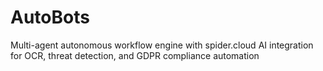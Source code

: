 # AutoBots
Multi-agent autonomous workflow engine with spider.cloud AI integration for OCR, threat detection, and GDPR compliance automation
